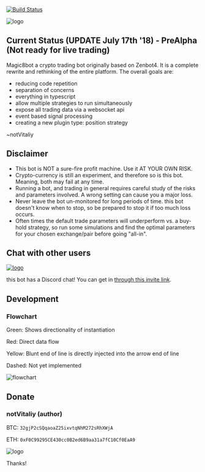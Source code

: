 [![Build Status](https://travis-ci.com/notVitaliy/magic8bot.svg?branch=master)](https://travis-ci.com/notVitaliy/magic8bot)

![logo](https://rawgit.com/notvitaliy/magic8bot/master/assets/logo.svg)

## Current Status (UPDATE July 17th '18) - PreAlpha (Not ready for live trading)

Magic8bot a crypto trading bot originally based on Zenbot4. It is a complete rewrite and rethinking of the entire platform. 
The overall goals are:

- reducing code repetition 
- separation of concerns
- everything in typescript
- allow multiple strategies to run simultaneously
- expose all trading data via a websocket api
- event based signal processing
- creating a new plugin type: position strategy

~notVitaliy

## Disclaimer

- This bot is NOT a sure-fire profit machine. Use it AT YOUR OWN RISK.
- Crypto-currency is still an experiment, and therefore so is this bot. Meaning, both may fail at any time.
- Running a bot, and trading in general requires careful study of the risks and parameters involved. A wrong setting can cause you a major loss.
- Never leave the bot un-monitored for long periods of time. this bot doesn't know when to stop, so be prepared to stop it if too much loss occurs.
- Often times the default trade parameters will underperform vs. a buy-hold strategy, so run some simulations and find the optimal parameters for your chosen exchange/pair before going "all-in".

## Chat with other users

[![logo](https://rawgit.com/notvitaliy/magic8bot/master/assets/discord.png)](https://discord.gg/JGCNsh8)

this bot has a Discord chat! You can get in [through this invite link](https://discord.gg/JGCNsh8).

## Development

### Flowchart

Green: Shows directionality of instantiation

Red: Direct data flow

Yellow: Blunt end of line is directly injected into the arrow end of line

Dashed: Not yet implemented

![flowchart](https://rawgit.com/notvitaliy/magic8bot/master/assets/flowchart.svg)

## Donate

### notVitaliy (author)

BTC: `32gjP2cSQqaoaZ25ixvtqNhM272sRhXWjA`

ETH: `0xF0C99295CE430cc0B2ed6B9aa31a7fC10Cf0EaA9`

![logo](https://rawgit.com/notvitaliy/magic8bot/master/assets/logo-sm.svg)

Thanks!
